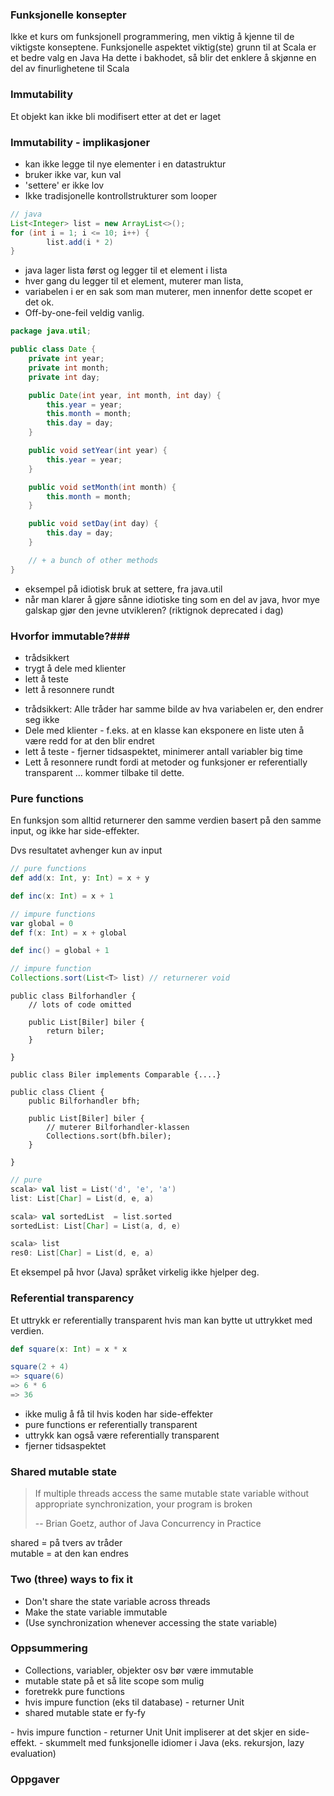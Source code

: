### Funksjonelle konsepter ###
<aside class='notes'>
  Ikke et kurs om funksjonell programmering, men viktig å kjenne til de
  viktigste konseptene.
  Funksjonelle aspektet viktig(ste) grunn til at Scala er et bedre valg en
  Java
  Ha dette i bakhodet, så blir det enklere å skjønne en del av
  finurlighetene til Scala
</aside>



### Immutability ###
Et objekt kan ikke bli modifisert etter at det er laget



### Immutability - implikasjoner ###
- kan ikke legge til nye elementer i en datastruktur
- bruker ikke var, kun val
- 'settere' er ikke lov
- Ikke tradisjonelle kontrollstrukturer som looper



```java
// java
List<Integer> list = new ArrayList<>();
for (int i = 1; i <= 10; i++) {
        list.add(i * 2)
}
```
<aside class='notes'>
  <ul>
    <li>java lager lista først og legger til et element i lista</li>
    <li>hver gang du legger til et element, muterer man lista,</li>
    <li>variabelen i er en sak som man muterer, men innenfor dette scopet er det ok.</li>
    <li>Off-by-one-feil veldig vanlig.</li>
  </ul>
</aside>



```java
package java.util;

public class Date {
    private int year;
    private int month;
    private int day;

    public Date(int year, int month, int day) {
        this.year = year;
        this.month = month;
        this.day = day;
    }

    public void setYear(int year) {
        this.year = year;
    }

    public void setMonth(int month) {
        this.month = month;
    }

    public void setDay(int day) {
        this.day = day;
    }

    // + a bunch of other methods
}
```
<aside class='notes'>
  <ul>
    <li>eksempel på idiotisk bruk at settere, fra java.util</li>
    <li>når man klarer å gjøre sånne idiotiske ting som en del av java,
      hvor mye galskap gjør den jevne utvikleren?
    (riktignok deprecated i dag)</li>
  </ul>
</aside>



### Hvorfor immutable?###
- trådsikkert
- trygt å dele med klienter
- lett å teste
- lett å resonnere rundt
<aside class='notes'>
<ul>
<li> trådsikkert: Alle tråder har samme bilde av hva variabelen er, den endrer seg ikke </li>
<li> Dele med klienter - f.eks. at en klasse kan eksponere en liste uten å være redd for at den blir endret </li>
<li> lett å teste - fjerner tidsaspektet, minimerer antall variabler big time </li>
<li> Lett å resonnere rundt fordi at metoder og funksjoner er referentially transparent
   ... kommer tilbake til dette. </li>
</ul>
</aside>



### Pure functions ###
En funksjon som alltid returnerer den samme verdien basert på den samme input,
og ikke har side-effekter.
<aside class='notes'>
    Dvs resultatet avhenger kun av input
</aside>



```scala
// pure functions
def add(x: Int, y: Int) = x + y

def inc(x: Int) = x + 1

```



```scala
// impure functions
var global = 0
def f(x: Int) = x + global

def inc() = global + 1

```



```java
// impure function
Collections.sort(List<T> list) // returnerer void
```



```
public class Bilforhandler {
    // lots of code omitted

    public List[Biler] biler {
        return biler;
    }

}

public class Biler implements Comparable {....}

public class Client {
    public Bilforhandler bfh;

    public List[Biler] biler {
        // muterer Bilforhandler-klassen
        Collections.sort(bfh.biler);
    }

}
```



```scala
// pure
scala> val list = List('d', 'e', 'a')
list: List[Char] = List(d, e, a)

scala> val sortedList  = list.sorted
sortedList: List[Char] = List(a, d, e)

scala> list
res0: List[Char] = List(d, e, a)
```
<aside class='notes'>
Et eksempel på hvor (Java) språket virkelig ikke hjelper deg.
</aside>



### Referential transparency ###
Et uttrykk er referentially transparent hvis man kan
bytte ut uttrykket med verdien.



```scala
def square(x: Int) = x * x

square(2 + 4)
=> square(6)
=> 6 * 6
=> 36

```
<aside class='notes'>
<ul>
  <li> ikke mulig å få til hvis koden har side-effekter</li>
  <li> pure functions er referentially transparent </li>
  <li> uttrykk kan også være referentially transparent </li>
  <li> fjerner tidsaspektet </li>
</ul>
</aside>



### Shared mutable state ###
> If multiple threads access the same mutable state variable without
> appropriate synchronization, your program is broken
>
> -- Brian Goetz, author of Java Concurrency in Practice
<aside class='notes'>
    shared = på tvers av tråder <br/>
    mutable = at den kan endres <br/>
</aside>



### Two (three) ways to fix it ###
* Don't share the state variable across threads
* Make the state variable immutable
* (Use synchronization whenever accessing the state variable)



### Oppsummering ###
- Collections, variabler, objekter osv bør være immutable
- mutable state på et så lite scope som mulig
- foretrekk pure functions
- hvis impure function (eks til database) - returner Unit
- shared mutable state er fy-fy
<aside class='notes'>
    - hvis impure function - returner Unit
    Unit impliserer at det skjer en side-effekt.
    - skummelt med funksjonelle idiomer i Java (eks. rekursjon, lazy evaluation)
</aside>



### Oppgaver ###
